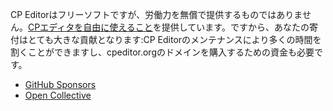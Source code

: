 CP Editorはフリーソフトですが、労働力を無償で提供するものではありません。[CPエディタを自由に使えること](https://www.gnu.org/philosophy/free-sw.html)を提供しています。ですから、あなたの寄付はとても大きな貢献となります:CP Editorのメンテナンスにより多くの時間を割くことができますし、cpeditor.orgのドメインを購入するための資金も必要です。

-   [GitHub Sponsors](https://github.com/sponsors/cpeditor)
-   [Open Collective](https://opencollective.com/cpeditor)
